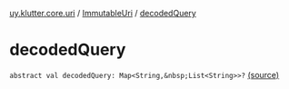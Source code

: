[uy.klutter.core.uri](../index.md) / [ImmutableUri](index.md) / [decodedQuery](.)


# decodedQuery
`abstract val decodedQuery: Map<String,&nbsp;List<String>>?` [(source)](https://github.com/kohesive/klutter/blob/master/core-jdk6/src/main/kotlin/uy/klutter/core/uri/UriBuilder.kt#L39)


